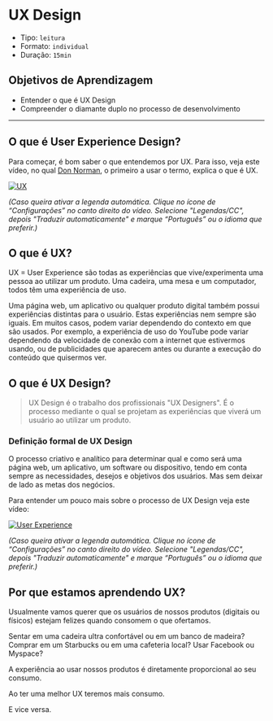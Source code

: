 # UX Design

- Tipo: `leitura`
- Formato: `individual`
- Duração: `15min`

## Objetivos de Aprendizagem

- Entender o que é UX Design
- Compreender o diamante duplo no processo de desenvolvimento

***

## O que é User Experience Design?

Para começar, é bom saber o que entendemos por UX. Para isso, veja este vídeo,
no qual [Don Norman](https://pt.wikipedia.org/wiki/Donald_Norman), o primeiro a
usar o termo, explica o que é UX.

[![UX](https://lh3.googleusercontent.com/NXXihcbIZBiywCDP7TVRfZwUTiLONFyi-XhYIoz-2-f7l9QamUVtsu7Vg6Snv9qOmTX28AS90Bh6eVnF-FWf0Ggvog-Vfj6eIfL6VTz5lf5avx00hvC13gdwy31_X-eoMvqkp-nYW7U)](https://www.youtube.com/watch?v=9BdtGjoIN4E&cc_lang_pref=es&cc_load_policy=1)

_(Caso queira ativar a legenda automática. Clique no ícone de “Configurações” no
canto direito do vídeo. Selecione "Legendas/CC", depois "Traduzir
automaticamente" e marque “Português” ou o idioma que preferir.)_

## O que é UX?

UX = User Experience são todas as experiências que vive/experimenta uma pessoa
ao utilizar um produto. Uma cadeira, uma mesa e um computador, todos têm uma
experiência de uso.

Uma página web, um aplicativo ou qualquer produto digital também possui
experiências distintas para o usuário. Estas experiências nem sempre são iguais.
Em muitos casos, podem variar dependendo do contexto em que são usados. Por
exemplo, a experiência de uso do YouTube pode variar dependendo da velocidade de
conexão com a internet que estivermos usando, ou de publicidades que aparecem
antes ou durante a execução do conteúdo que quisermos ver.

## O que é UX Design?

> UX Design é o trabalho dos profissionais "UX Designers". É o processo mediante
o qual se projetam as experiências que viverá um usuário ao utilizar um produto.

### Definição formal de UX Design

O processo criativo e analítico para determinar qual e como será uma página web,
um aplicativo, um software ou dispositivo, tendo em conta sempre as
necessidades, desejos e objetivos dos usuários. Mas sem deixar de lado as metas
dos negócios.

Para entender um pouco mais sobre o processo de UX Design veja este vídeo:

[![User Experience](https://lh5.googleusercontent.com/OHW33sLkmWQv1eljJlycGHozE-ozx6WXVE-rnYKOmke4hqXzXyKhD67dGEDw_ILwsyFMiYT29n4ECRatw5Gfd4tnjs8Q3HZh5nT8qZOiffp7HuLZSDA_IMzD5MoGqvI_2f71IfGOgG4)](https://www.youtube.com/watch?v=wmmVhVIxW-A)

_(Caso queira ativar a legenda automática. Clique no ícone de “Configurações” no
canto direito do vídeo. Selecione "Legendas/CC", depois "Traduzir
automaticamente" e marque “Português” ou o idioma que preferir.)_

## Por que estamos aprendendo UX?

Usualmente vamos querer que os usuários de nossos produtos \(digitais ou
físicos\) estejam felizes quando consomem o que ofertamos.

Sentar em uma cadeira ultra confortável ou em um banco de madeira? Comprar em um
Starbucks ou em uma cafeteria local? Usar Facebook ou Myspace?

A experiência ao usar nossos produtos é diretamente proporcional ao seu consumo.

Ao ter uma melhor UX teremos mais consumo.

E vice versa.
